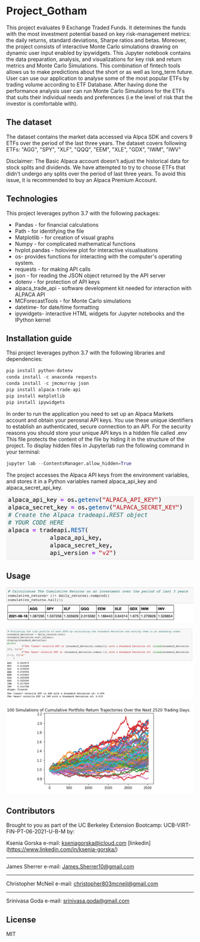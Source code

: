 # Project_Gotham

This project evaluates 9 Exchange Traded Funds. It determines the funds with the most investment potential based on key risk-management metrics: the daily returns, standard deviations, Sharpe ratios and betas. Moreover, the project consists of interactive Monte Carlo simulations drawing on dynamic user input enabled by ipywidgets.
This Jupyter notebook contains the  data preparation, analysis, and visualizations for key risk and return metrics and Monte Carlo Simulations. This combination of fintech tools allows us to make predictions about the short or as well as long_term future.
User can use our application to analyse some of the most popular ETFs by trading volume according to ETF Database. After having done the performance analysis user can run Monte Carlo Simulations for the ETFs that suits their individual needs and preferences (i.e the level of risk that the investor is comfortable with).

## The dataset 

The dataset contains the market data accessed via Alpca SDK and covers 9 ETFs over the period of the last three years.
The dataset covers following ETFs:
"AGG", "SPY", "XLF", "QQQ", "EEM", "XLE", "GDX", "IWM", "IWV"

Disclaimer: The Basic Alpaca account doesn't adjust the historical data for stock splits and dividends. We have attempted to try to choose ETFs that didn't 
undergo any splits over the period of last three years.
To avoid this issue, it is recommended to buy an Alpaca Premium Account.

## Technologies
This project leverages python 3.7 with the following packages:
* Pandas - for financial calculations
* Path - for identifying the file
* Matplotlib - for creation of visual graphs
* Numpy - for complicated mathematical functions
* hvplot.pandas - holoview plot for interactive visualisations
* os- provides functions for interacting with the computer's operating system.
* requests - for making API calls
* json - for reading the JSON object returned by the API server
* dotenv - for protection of API keys
* alpaca_trade_api - software development kit needed for interaction with ALPACA API
* MCForecastTools - for Monte Carlo simulations
* datetime- for date/time formatting
* ipywidgets-  interactive HTML widgets for Jupyter notebooks and the IPython kernel


## Installation guide

Thsi project leverages python 3.7 with the following libraries and dependencies:

``` python
pip install python-dotenv
conda install -c anaconda requests
conda install -c jmcmurray json
pip install alpaca-trade-api
pip install matplotlib
pip install ipywidgets
```

In order to run the application you need to set up an Alpaca Markets account and obtain your perosnal API keys. You use these unique identifiers to establish an authenticated, secure connection to an API. For the security reasons you should store your unique API keys in a hidden file called .env This file protects the content of the file by hiding it in the structure of the project. To display hidden files in Jupyterlab run the following command in your terminal:

``` python
jupyter lab --ContentsManager.allow_hidden=True
```

The project accesses the Alpaca API keys from the environment variables, and stores it in a Python variables named alpaca_api_key and alpaca_secret_api_key.

![image3](images/alpaca_keys.png)



## Usage

![image1](images/cumulative_returns.png)

![image2](images/std.png)

![image3](images/monte_carlo.png)







## Contributors

Brought to you as part of the UC Berkeley Extension Bootcamp: UCB-VIRT-FIN-PT-06-2021-U-B-M by:

 Ksenia Gorska 
 e-mail: kseniagorska@icloud.com 
[linkedin] (https://www.linkedin.com/in/ksenia-gorska/)

---

James Sherrer
e-mail: James.Sherrer10@gmail.com

---

Christopher McNeil
e-mail: christopher803mcneil@gmail.com



---
Srinivasa Goda
e-mail: srinivasa.goda@gmail.com





## License

MIT
